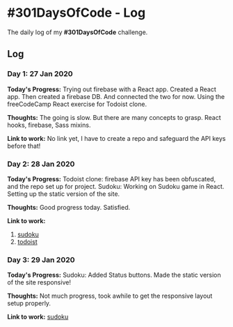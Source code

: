 # #301DaysOfCode - Log
The daily log of my **#301DaysOfCode** challenge.

## Log

### Day 1: 27 Jan 2020

**Today's Progress:** Trying out firebase with a React app. Created a React app. Then created a firebase DB. And connected the two for now. Using the freeCodeCamp React exercise for Todoist clone.

**Thoughts:** The going is slow. But there are many concepts to grasp. React hooks, firebase, Sass mixins.

**Link to work:** No link yet, I have to create a repo and safeguard the API keys before that!

### Day 2: 28 Jan 2020

**Today's Progress:** Todoist clone: firebase API key has been obfuscated, and the repo set up for project. Sudoku: Working on Sudoku game in React. Setting up the static version of the site.

**Thoughts:** Good progress today. Satisfied.

**Link to work:**
1. [sudoku](https://github.com/raravi/sudoku/commit/e48786bfb4c0a66a79a9f350dee1b05b94fe37fe)
2. [todoist](https://github.com/raravi/todoist-clone/commit/25366d22437923752d6f054636ef21fa0e97b4c5)

### Day 3: 29 Jan 2020

**Today's Progress:** Sudoku: Added Status buttons. Made the static version of the site responsive!

**Thoughts:** Not much progress, took awhile to get the responsive layout setup properly.

**Link to work:** [sudoku](https://github.com/raravi/sudoku/commit/84f7100a260fce2da8ea7b974956a4dd7649917b)

